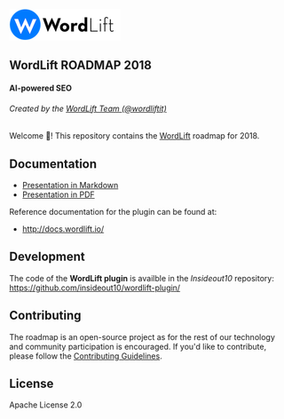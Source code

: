 <a href="https://wordlift.io"><img src="img/WordLift__logo--5.png"/></a>

## WordLift ROADMAP 2018
#### AI-powered SEO
###### Created by the [WordLift Team (@wordliftit)](https://twitter.com/wordliftit)

Welcome 🖖! This repository contains the [WordLift](https://wordlift.io) roadmap for 2018.

## Documentation

- [Presentation in Markdown](https://github.com/wordlift/roadmap/blob/master/wordlift-roadmap-2018.md)
- [Presentation in PDF](https://github.com/wordlift/roadmap/blob/master/wordlift-roadmap-2018.pdf)

Reference documentation for the plugin can be found at:
- http://docs.wordlift.io/

## Development

The code of the **WordLift plugin** is availble in the *Insideout10* repository:
https://github.com/insideout10/wordlift-plugin/

## Contributing

The roadmap is an open-source project as for the rest of our technology and community participation is encouraged.
If you'd like to contribute, please follow the [Contributing Guidelines](https://github.com/insideout10/wordlift-plugin/edit/develop/CONTRIBUTING.md).

## License

Apache License 2.0
